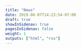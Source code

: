 ```yaml
---
title: "News"
date: 2019-06-07T14:23:54-07:00
draft: true
showInSidenav: true
pagesInSidenav: false
weight: 1
outputs: ["html", "rss"]
---
```


